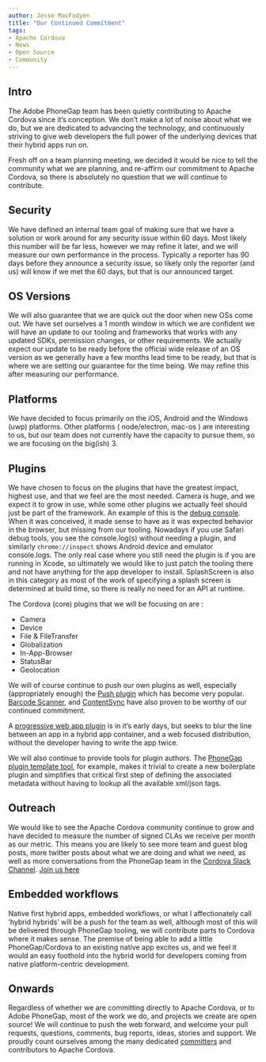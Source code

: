 ```yaml
---
author: Jesse MacFadyen
title: "Our Continued Commitment"
tags:
- Apache Cordova
- News
- Open Source
- Community
---
```


## Intro

The Adobe PhoneGap team has been quietly contributing to Apache Cordova since it’s conception. We don’t make a lot of noise about what we do, but we are dedicated to advancing the technology, and continuously striving to give web developers the full power of the underlying devices that their hybrid apps run on.

Fresh off on a team planning meeting, we decided it would be nice to tell the community what we are planning, and re-affirm our commitment to Apache Cordova, so there is absolutely no question that we will continue to contribute.

## Security

We have defined an internal team goal of making sure that we have a solution or work around for any security issue within 60 days.  Most likely this number will be far less, however we may refine it later, and we will measure our own performance in the process.  Typically a reporter has 90 days before they announce a security issue, so likely only the reporter (and us) will know if we met the 60 days, but that is our announced target.

## OS Versions

We will also guarantee that we are quick out the door when new OSs come out.  We have set ourselves a 1 month window in which we are confident we will have an update to our tooling and frameworks that works with any updated SDKs, permission changes, or other requirements.  We actually expect our update to be ready before the official wide release of an OS version as we generally have a few months lead time to be ready, but that is where we are setting our guarantee for the time being.  We may refine this after measuring our performance.

## Platforms

We have decided to focus primarily on the iOS, Android and the Windows (uwp) platforms. Other platforms ( node/electron, mac-os ) are interesting to us, but our team does not currently have the capacity to pursue them, so we are focusing on the big(ish) 3.

## Plugins

We have chosen to focus on the plugins that have the greatest impact, highest use, and that we feel are the most needed.  Camera is huge, and we expect it to grow in use, while some other plugins we actually feel should just be part of the framework.  An example of this is the [debug console](https://github.com/apache/cordova-plugin-console).  When it was conceived, it made sense to have as it was expected behavior in the browser, but missing from our tooling.  Nowadays if you use Safari debug tools, you see the console.log(s) without needing a plugin, and similarly `chrome://inspect` shows Android device and emulator console.logs.  The only real case where you still need the plugin is if you are running in Xcode, so ultimately we would like to just patch the tooling there and not have anything for the app developer to install. SplashScreen is also in this category as most of the work of specifying a splash screen is determined at build time, so there is really no need for an API at runtime.

The Cordova (core) plugins that we will be focusing on are :

- Camera
- Device
- File & FileTransfer
- Globalization
- In-App-Browser
- StatusBar
- Geolocation

We will of course continue to push our own plugins as well, especially (appropriately enough)  the [Push plugin](https://github.com/phonegap/phonegap-plugin-push) which has become very popular.  [Barcode Scanner](https://github.com/phonegap/phonegap-plugin-barcodescanner), and [ContentSync](https://github.com/phonegap/phonegap-plugin-contentsync) have also proven to be worthy of our continued commitment.

A [progressive web app plugin](https://github.com/phonegap/phonegap-plugin-pwa) is in it’s early days, but seeks to blur the line between an app in a hybrid app container, and a web focused distribution, without the developer having to write the app twice.

We will also continue to provide tools for plugin authors. The [PhoneGap plugin template tool](https://github.com/phonegap/phonegap-plugin-template), for example, makes it trivial to create a new boilerplate plugin and simplifies that critical first step of defining the associated metadata without having to lookup all the available xml/json tags.

## Outreach

We would like to see the Apache Cordova community continue to grow and have decided to measure the number of signed CLAs we receive per month as our metric. This means you are likely to see more team and guest blog posts, more twitter posts about what we are doing and what we need, as well as more conversations from the PhoneGap team in the [Cordova Slack Channel](https://cordova.slack.com/). [Join us here](http://slack.cordova.io/)

## Embedded workflows

Native first hybrid apps, embedded workflows, or what I affectionately call ‘hybrid hybrids’ will be a push for the team as well, although most of this will be delivered through PhoneGap tooling, we will contribute parts to Cordova where it makes sense. The premise of being able to add a little PhoneGap/Cordova to an existing native app excites us, and we feel it would an easy foothold into the hybrid world for developers coming from native platform-centric development.

## Onwards

Regardless of whether we are committing directly to Apache Cordova, or to Adobe PhoneGap, most of the work we do, and projects we create are open source! We will continue to push the web forward, and welcome your pull requests, questions, comments, bug reports, ideas, stories and support. We proudly count ourselves among the many dedicated [committers](https://projects.apache.org/committee.html?cordova) and contributors to Apache Cordova.
